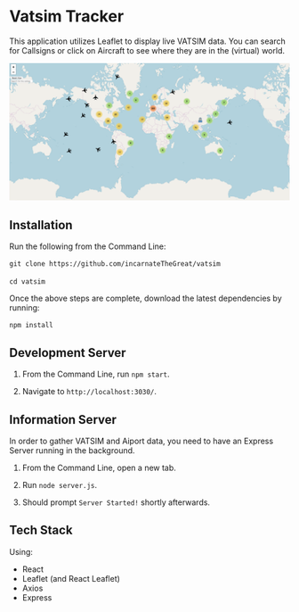 # Vatsim Tracker

This application utilizes Leaflet to display live VATSIM data. You can search for Callsigns or click on Aircraft to see where they are in the (virtual) world.

![VATSIM Tracker](https://github.com/incarnateTheGreat/vatsim/blob/master/vatsimTracker.png?raw=true)

## Installation

Run the following from the Command Line:

```
git clone https://github.com/incarnateTheGreat/vatsim

cd vatsim
```

Once the above steps are complete, download the latest dependencies by running:

```
npm install
```

## Development Server

1) From the Command Line, run `npm start`.

2) Navigate to `http://localhost:3030/`.

## Information Server

In order to gather VATSIM and Aiport data, you need to have an Express Server running in the background.

1) From the Command Line, open a new tab.

2) Run `node server.js`.

3) Should prompt `Server Started!` shortly afterwards.

## Tech Stack

Using:

- React
- Leaflet (and React Leaflet)
- Axios
- Express
